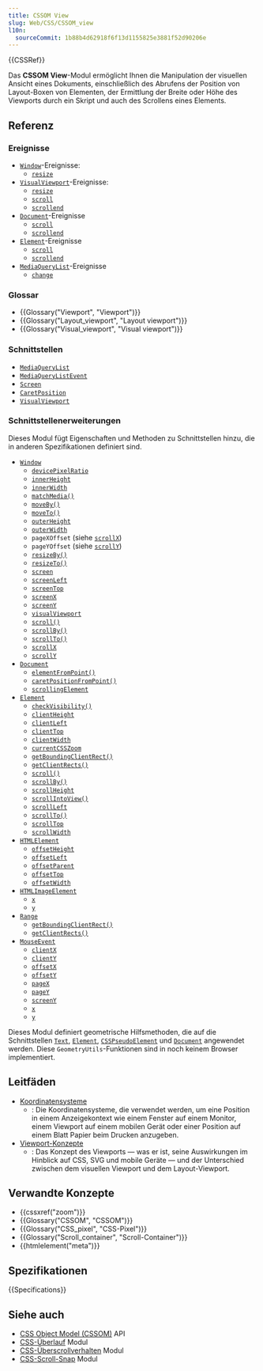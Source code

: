 ```yaml
---
title: CSSOM View
slug: Web/CSS/CSSOM_view
l10n:
  sourceCommit: 1b88b4d62918f6f13d1155825e3881f52d90206e
---
```


{{CSSRef}}

Das **CSSOM View**-Modul ermöglicht Ihnen die Manipulation der visuellen Ansicht eines Dokuments, einschließlich des Abrufens der Position von Layout-Boxen von Elementen, der Ermittlung der Breite oder Höhe des Viewports durch ein Skript und auch des Scrollens eines Elements.

## Referenz

### Ereignisse

- [`Window`](/de/docs/Web/API/Window)-Ereignisse:
  - [`resize`](/de/docs/Web/API/Window/resize_event)
- [`VisualViewport`](/de/docs/Web/API/VisualViewport)-Ereignisse:
  - [`resize`](/de/docs/Web/API/VisualViewport/resize_event)
  - [`scroll`](/de/docs/Web/API/VisualViewport/scroll_event)
  - [`scrollend`](/de/docs/Web/API/VisualViewport/scrollend_event)
- [`Document`](/de/docs/Web/API/Document)-Ereignisse
  - [`scroll`](/de/docs/Web/API/Document/scroll_event)
  - [`scrollend`](/de/docs/Web/API/Document/scrollend_event)
- [`Element`](/de/docs/Web/API/Element)-Ereignisse
  - [`scroll`](/de/docs/Web/API/Element/scroll_event)
  - [`scrollend`](/de/docs/Web/API/Element/scrollend_event)
- [`MediaQueryList`](/de/docs/Web/API/MediaQueryList)-Ereignisse
  - [`change`](/de/docs/Web/API/MediaQueryList/change_event)

### Glossar

- {{Glossary("Viewport", "Viewport")}}
- {{Glossary("Layout_viewport", "Layout viewport")}}
- {{Glossary("Visual_viewport", "Visual viewport")}}

### Schnittstellen

- [`MediaQueryList`](/de/docs/Web/API/MediaQueryList)
- [`MediaQueryListEvent`](/de/docs/Web/API/MediaQueryListEvent)
- [`Screen`](/de/docs/Web/API/Screen)
- [`CaretPosition`](/de/docs/Web/API/CaretPosition)
- [`VisualViewport`](/de/docs/Web/API/VisualViewport)

### Schnittstellenerweiterungen

Dieses Modul fügt Eigenschaften und Methoden zu Schnittstellen hinzu, die in anderen Spezifikationen definiert sind.

- [`Window`](/de/docs/Web/API/Window)
  - [`devicePixelRatio`](/de/docs/Web/API/Window/devicePixelRatio)
  - [`innerHeight`](/de/docs/Web/API/Window/innerHeight)
  - [`innerWidth`](/de/docs/Web/API/Window/innerWidth)
  - [`matchMedia()`](/de/docs/Web/API/Window/matchMedia)
  - [`moveBy()`](/de/docs/Web/API/Window/moveBy)
  - [`moveTo()`](/de/docs/Web/API/Window/moveTo)
  - [`outerHeight`](/de/docs/Web/API/Window/outerHeight)
  - [`outerWidth`](/de/docs/Web/API/Window/outerWidth)
  - `pageXOffset` (siehe [`scrollX`](/de/docs/Web/API/Window/scrollX))
  - `pageYOffset` (siehe [`scrollY`](/de/docs/Web/API/Window/scrollY))
  - [`resizeBy()`](/de/docs/Web/API/Window/resizeBy)
  - [`resizeTo()`](/de/docs/Web/API/Window/resizeTo)
  - [`screen`](/de/docs/Web/API/Window/screen)
  - [`screenLeft`](/de/docs/Web/API/Window/screenLeft)
  - [`screenTop`](/de/docs/Web/API/Window/screenTop)
  - [`screenX`](/de/docs/Web/API/Window/screenX)
  - [`screenY`](/de/docs/Web/API/Window/screenY)
  - [`visualViewport`](/de/docs/Web/API/Window/visualViewport)
  - [`scroll()`](/de/docs/Web/API/Window/scroll)
  - [`scrollBy()`](/de/docs/Web/API/Window/scrollBy)
  - [`scrollTo()`](/de/docs/Web/API/Window/scrollTo)
  - [`scrollX`](/de/docs/Web/API/Window/scrollX)
  - [`scrollY`](/de/docs/Web/API/Window/scrollY)
- [`Document`](/de/docs/Web/API/Document)
  - [`elementFromPoint()`](/de/docs/Web/API/Document/elementFromPoint)
  - [`caretPositionFromPoint()`](/de/docs/Web/API/Document/caretPositionFromPoint)
  - [`scrollingElement`](/de/docs/Web/API/Document/scrollingElement)
- [`Element`](/de/docs/Web/API/Element)
  - [`checkVisibility()`](/de/docs/Web/API/Element/checkVisibility)
  - [`clientHeight`](/de/docs/Web/API/Element/clientHeight)
  - [`clientLeft`](/de/docs/Web/API/Element/clientLeft)
  - [`clientTop`](/de/docs/Web/API/Element/clientTop)
  - [`clientWidth`](/de/docs/Web/API/Element/clientWidth)
  - [`currentCSSZoom`](/de/docs/Web/API/Element/currentCSSZoom)
  - [`getBoundingClientRect()`](/de/docs/Web/API/Element/getBoundingClientRect)
  - [`getClientRects()`](/de/docs/Web/API/Element/getClientRects)
  - [`scroll()`](/de/docs/Web/API/Element/scroll)
  - [`scrollBy()`](/de/docs/Web/API/Element/scrollBy)
  - [`scrollHeight`](/de/docs/Web/API/Element/scrollHeight)
  - [`scrollIntoView()`](/de/docs/Web/API/Element/scrollIntoView)
  - [`scrollLeft`](/de/docs/Web/API/Element/scrollLeft)
  - [`scrollTo()`](/de/docs/Web/API/Element/scrollTo)
  - [`scrollTop`](/de/docs/Web/API/Element/scrollTop)
  - [`scrollWidth`](/de/docs/Web/API/Element/scrollWidth)
- [`HTMLElement`](/de/docs/Web/API/HTMLElement)
  - [`offsetHeight`](/de/docs/Web/API/HTMLElement/offsetHeight)
  - [`offsetLeft`](/de/docs/Web/API/HTMLElement/offsetLeft)
  - [`offsetParent`](/de/docs/Web/API/HTMLElement/offsetParent)
  - [`offsetTop`](/de/docs/Web/API/HTMLElement/offsetTop)
  - [`offsetWidth`](/de/docs/Web/API/HTMLElement/offsetWidth)
- [`HTMLImageElement`](/de/docs/Web/API/HTMLImageElement)
  - [`x`](/de/docs/Web/API/HTMLImageElement/x)
  - [`y`](/de/docs/Web/API/HTMLImageElement/y)
- [`Range`](/de/docs/Web/API/Range)
  - [`getBoundingClientRect()`](/de/docs/Web/API/Range/getBoundingClientRect)
  - [`getClientRects()`](/de/docs/Web/API/Range/getClientRects)
- [`MouseEvent`](/de/docs/Web/API/MouseEvent)
  - [`clientX`](/de/docs/Web/API/MouseEvent/clientX)
  - [`clientY`](/de/docs/Web/API/MouseEvent/clientY)
  - [`offsetX`](/de/docs/Web/API/MouseEvent/offsetX)
  - [`offsetY`](/de/docs/Web/API/MouseEvent/offsetY)
  - [`pageX`](/de/docs/Web/API/MouseEvent/pageX)
  - [`pageY`](/de/docs/Web/API/MouseEvent/pageY)
  - [`screenY`](/de/docs/Web/API/MouseEvent/screenY)
  - [`x`](/de/docs/Web/API/MouseEvent/x)
  - [`y`](/de/docs/Web/API/MouseEvent/y)

Dieses Modul definiert geometrische Hilfsmethoden, die auf die Schnittstellen [`Text`](/de/docs/Web/API/Text), [`Element`](/de/docs/Web/API/Element), [`CSSPseudoElement`](/de/docs/Web/API/CSSPseudoElement) und [`Document`](/de/docs/Web/API/Document) angewendet werden. Diese `GeometryUtils`-Funktionen sind in noch keinem Browser implementiert.

## Leitfäden

- [Koordinatensysteme](/de/docs/Web/CSS/CSSOM_view/Coordinate_systems)
  - : Die Koordinatensysteme, die verwendet werden, um eine Position in einem Anzeigekontext wie einem Fenster auf einem Monitor, einem Viewport auf einem mobilen Gerät oder einer Position auf einem Blatt Papier beim Drucken anzugeben.
- [Viewport-Konzepte](/de/docs/Web/CSS/CSSOM_view/Viewport_concepts)
  - : Das Konzept des Viewports — was er ist, seine Auswirkungen im Hinblick auf CSS, SVG und mobile Geräte — und der Unterschied zwischen dem visuellen Viewport und dem Layout-Viewport.

## Verwandte Konzepte

- {{cssxref("zoom")}}
- {{Glossary("CSSOM", "CSSOM")}}
- {{Glossary("CSS_pixel", "CSS-Pixel")}}
- {{Glossary("Scroll_container", "Scroll-Container")}}
- {{htmlelement("meta")}}

## Spezifikationen

{{Specifications}}

## Siehe auch

- [CSS Object Model (CSSOM)](/de/docs/Web/API/CSS_Object_Model) API
- [CSS-Überlauf](/de/docs/Web/CSS/CSS_overflow) Modul
- [CSS-Überscrollverhalten](/de/docs/Web/CSS/CSS_overscroll_behavior) Modul
- [CSS-Scroll-Snap](/de/docs/Web/CSS/CSS_scroll_snap) Modul
